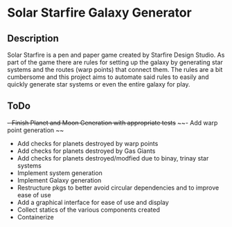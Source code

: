 # Solar Starfire Galaxy Generator

## Description

Solar Starfire is a pen and paper game created by Starfire Design Studio.  As part of the game there are rules for setting up the galaxy by generating star systems and the routes (warp points) that connect them.  The rules are a bit cumbersome and this project aims to automate said rules to easily and quickly generate star systems or even the entire galaxy for play.

## ToDo

~~- Finish Planet and Moon Generation with appropriate tests~~
~~- Add warp point generation ~~
- Add checks for planets destroyed by warp points
- Add checks for planets destroyed by Gas Giants
- Add checks for planets destroyed/modfied due to binay, trinay star systems
- Implement system generation
- Implement Galaxy generation
- Restructure pkgs to better avoid circular dependencies and to improve ease of use
- Add a graphical interface for ease of use and display
- Collect statics of the various components created
- Containerize 
